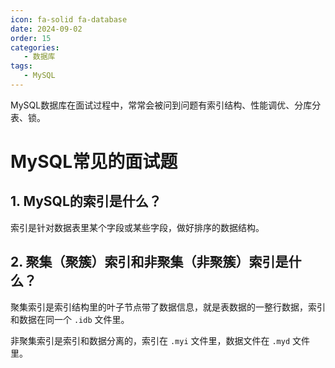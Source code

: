 ```yaml
---
icon: fa-solid fa-database
date: 2024-09-02
order: 15
categories:
   - 数据库
tags:
   - MySQL
---
```


MySQL数据库在面试过程中，常常会被问到问题有索引结构、性能调优、分库分表、锁。

<!-- more -->

# MySQL常见的面试题

## 1. MySQL的索引是什么？

索引是针对数据表里某个字段或某些字段，做好排序的数据结构。

## 2. 聚集（聚簇）索引和非聚集（非聚簇）索引是什么？

聚集索引是索引结构里的叶子节点带了数据信息，就是表数据的一整行数据，索引和数据在同一个 `.idb` 文件里。

非聚集索引是索引和数据分离的，索引在 `.myi` 文件里，数据文件在 `.myd` 文件里。
